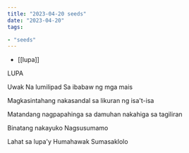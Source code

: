 ```yaml
---
title: "2023-04-20 seeds"
date: "2023-04-20"
tags:

- "seeds"
---
```


- [[lupa]]

LUPA

Uwak
Na lumilipad
Sa ibabaw ng mga mais

Magkasintahang
nakasandal
sa likuran ng isa't-isa

Matandang
nagpapahinga sa damuhan
nakahiga sa tagiliran

Binatang nakayuko
Nagsusumamo

Lahat sa lupa'y
Humahawak
Sumasaklolo